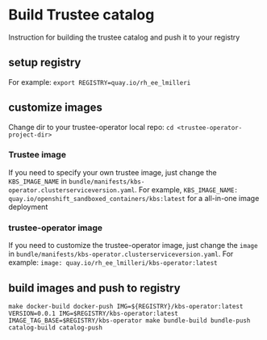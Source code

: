 # Build Trustee catalog
Instruction for building the trustee catalog and push it to your registry

## setup registry
For example:
`export REGISTRY=quay.io/rh_ee_lmilleri`

## customize images
Change dir to your trustee-operator local repo:
`cd <trustee-operator-project-dir>`

### Trustee image
If you need to specify your own trustee image, just change the `KBS_IMAGE_NAME` in `bundle/manifests/kbs-operator.clusterserviceversion.yaml`.
For example, `KBS_IMAGE_NAME: quay.io/openshift_sandboxed_containers/kbs:latest` for a all-in-one image deployment

### trustee-operator image
If you need to customize the trustee-operator image, just change the `image` in `bundle/manifests/kbs-operator.clusterserviceversion.yaml`.
For example: `image: quay.io/rh_ee_lmilleri/kbs-operator:latest`

## build images and push to registry
`make docker-build docker-push IMG=${REGISTRY}/kbs-operator:latest`
`VERSION=0.0.1 IMG=$REGISTRY/kbs-operator:latest IMAGE_TAG_BASE=$REGISTRY/kbs-operator make bundle-build bundle-push catalog-build catalog-push`
